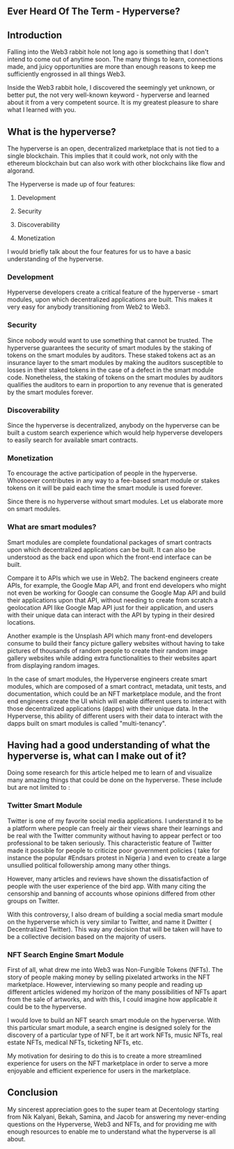 ## Ever Heard Of The Term - Hyperverse?

## Introduction

Falling into the Web3 rabbit hole not long ago is something that I don't intend to come out of anytime soon. The many things to learn, connections made, and juicy opportunities are more than enough reasons to keep me sufficiently engrossed in all things Web3.

Inside the Web3 rabbit hole, I discovered the seemingly yet unknown, or better put, the not very well-known keyword - hyperverse and learned about it from a very competent source. It is my greatest pleasure to share what I learned with you.

## What is the hyperverse?

The hyperverse is an open, decentralized marketplace that is not tied to a single blockchain. This implies that it could work, not only with the ethereum blockchain but can also work with other blockchains like flow and algorand.

The Hyperverse is made up of four features:


1. Development

2. Security

3. Discoverability

4. Monetization

I would briefly talk about the four features for us to have a basic understanding of the hyperverse.


### Development

Hyperverse developers create a critical feature of the hyperverse - smart modules, upon which decentralized applications are built. This makes it very easy for anybody transitioning from Web2 to Web3. 

### Security

Since nobody would want to use something that cannot be trusted. The hyperverse guarantees the security of smart modules by the staking of tokens on the smart modules by auditors. These staked tokens act as an insurance layer to the smart modules by making the auditors susceptible to losses in their staked tokens in the case of a defect in the smart module code.  Nonetheless, the staking of tokens on the smart modules by auditors qualifies the auditors to earn in proportion to any revenue that is generated by the smart modules forever. 

### Discoverability

Since the hyperverse is decentralized, anybody on the hyperverse can be built a custom search experience which would help hyperverse developers to easily search for available smart contracts.

### Monetization

To encourage the active participation of people in the hyperverse. Whosoever contributes in any way to a fee-based smart module or stakes tokens on it will be paid each time the smart module is used forever.

Since there is no hyperverse without smart modules. Let us elaborate more on smart modules. 


### What are smart modules?

Smart modules are complete foundational packages of smart contracts upon which decentralized applications can be built.
It can also be understood as the back end upon which the front-end interface can be built. 

Compare it to APIs which we use in Web2. The backend engineers create APIs, for example, the Google Map API, and front end developers who might not even be working for Google can consume the Google Map API and build their applications upon that API, without needing to create from scratch a geolocation API like Google Map API just for their application, and users with their unique data can interact with the API by typing in their desired locations. 

Another example is the Unsplash API which many front-end developers consume to build their fancy picture gallery websites without having to take pictures of thousands of random people to create their random image gallery websites while adding extra functionalities to their websites apart from displaying random images.

In the case of smart modules, the Hyperverse engineers create smart modules, which are composed of a smart contract, metadata, unit tests, and documentation, which could be an NFT marketplace module, and the front end engineers create the UI which will enable different users to interact with those decentralized applications (dapps) with their unique data. In the Hyperverse, this ability of different users with their data to interact with the dapps built on smart modules is called "multi-tenancy". 

## Having had a good understanding of what the hyperverse is, what can I make out of it?

Doing some research for this article helped me to learn of and visualize many amazing things that could be done on the hyperverse. These include but are not limited to :

### Twitter Smart Module

Twitter is one of my favorite social media applications. I understand it to be a platform where people can freely air their views share their learnings and be real with the Twitter community without having to appear perfect or too professional to be taken seriously. This characteristic feature of Twitter made it possible for people to criticize poor government policies ( take for instance the popular #Endsars protest in Nigeria ) and even to create a large unsullied political followership among many other things.

However, many articles and reviews have shown the dissatisfaction of people with the user experience of the bird app. With many citing the censorship and banning of accounts whose opinions differed from other groups on Twitter.

With this controversy, I also dream of building a social media smart module on the hyperverse which is very similar to Twitter, and name it Dwitter ( Decentralized Twitter). This way any decision that will be taken will have to be a collective decision based on the majority of users.

### NFT Search Engine Smart Module

First of all, what drew me into Web3 was Non-Fungible Tokens (NFTs). The story of people making money by selling pixelated artworks in the NFT marketplace. However, interviewing so many people and reading up different articles widened my horizon of the many possibilities of NFTs apart from the sale of artworks, and with this, I could imagine how applicable it could be to the hyperverse. 
 
I would love to build an NFT search smart module on the hyperverse. With this particular smart module, a search engine is designed solely for the discovery of a particular type of NFT, be it art work NFTs, music NFTs, real estate NFTs, medical NFTs, ticketing NFTs, etc.

My motivation for desiring to do this is to create a more streamlined experience for users on the NFT marketplace in order to serve a more enjoyable and efficient experience for users in the marketplace.


## Conclusion

My sincerest appreciation goes to the super team at Decentology starting from Nik Kalyani, Bekah, Samina, and Jacob for answering my never-ending questions on the Hyperverse, Web3 and NFTs, and for providing me with enough resources to enable me to understand what the hyperverse is all about.









